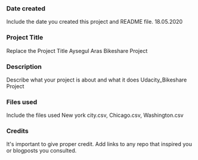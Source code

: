 ### Date created
Include the date you created this project and README file.
18.05.2020

### Project Title
Replace the Project Title
Aysegul Aras Bikeshare Project

### Description
Describe what your project is about and what it does
Udacity_Bikeshare Project 

### Files used
Include the files used
New york city.csv, Chicago.csv, Washington.csv

### Credits
It's important to give proper credit. Add links to any repo that inspired you or blogposts you consulted.